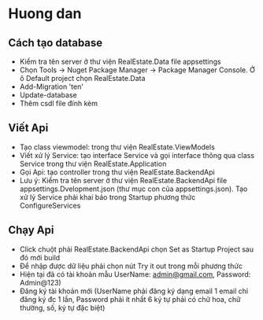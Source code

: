 # Huong dan 
## Cách tạo database
- Kiểm tra tên server ở thư viện RealEstate.Data file appsettings
- Chọn Tools -> Nuget Package Manager -> Package Manager Console. Ở ô Default project chọn RealEstate.Data
- Add-Migration 'ten'
- Update-database
- Thêm csdl file đính kèm
## Viết Api
- Tạo class viewmodel: trong thư viện RealEstate.ViewModels
- Viết xử lý Service: tạo interface Service và gọi interface thông qua class Service trong thư viện RealEstate.Application
- Gọi Api: tạo controller trong thư viện RealEstate.BackendApi
- Lưu ý: Kiểm tra tên server ở thư viện RealEstate.BackendApi file appsettings.Dvelopment.json (thư mục con của appsettings.json).
		 Tạo xử lý Service phải khai báo trong Startup phương thức ConfigureServices
## Chạy Api
- Click chuột phải RealEstate.BackendApi chọn Set as Startup Project sau đó mới build
- Để nhập được dữ liệu phải chọn nút Try it out trong mỗi phương thức
- Hiện tại đã có tài khoản mẫu UserName: admin@gmail.com, Password: Admin@123)
- Đăng ký tài khoản mới (UserName phải đăng ký dạng email 1 email chỉ đăng ký đc 1 lần, Password phải ít nhất 6 ký tự phải có chữ hoa, chữ thường, số, ký tự đặc biệt)